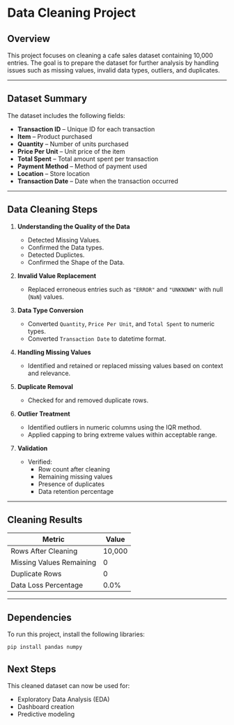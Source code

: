 # Data Cleaning Project 

## Overview

This project focuses on cleaning a cafe sales dataset containing 10,000 entries. The goal is to prepare the dataset for further analysis by handling issues such as missing values, invalid data types, outliers, and duplicates.

---

## Dataset Summary

The dataset includes the following fields:

- **Transaction ID** – Unique ID for each transaction  
- **Item** – Product purchased  
- **Quantity** – Number of units purchased  
- **Price Per Unit** – Unit price of the item  
- **Total Spent** – Total amount spent per transaction  
- **Payment Method** – Method of payment used  
- **Location** – Store location  
- **Transaction Date** – Date when the transaction occurred  

---

##  Data Cleaning Steps

1. **Understanding the Quality of the Data**
   - Detected Missing Values.
   - Confirmed the Data types.
   - Detected Duplictes.
   - Confirmed the Shape of the Data.
  
2. **Invalid Value Replacement**
   - Replaced erroneous entries such as `"ERROR"` and `"UNKNOWN"` with null (`NaN`) values.

3. **Data Type Conversion**
   - Converted `Quantity`, `Price Per Unit`, and `Total Spent` to numeric types.
   - Converted `Transaction Date` to datetime format.

4. **Handling Missing Values**
   - Identified and retained or replaced missing values based on context and relevance.

5. **Duplicate Removal**
   - Checked for and removed duplicate rows.

6. **Outlier Treatment**
   - Identified outliers in numeric columns using the IQR method.
   - Applied capping to bring extreme values within acceptable range.

7. **Validation**
   - Verified:
     - Row count after cleaning
     - Remaining missing values
     - Presence of duplicates
     - Data retention percentage

---

## Cleaning Results

| Metric                  | Value     |
|-------------------------|-----------|
| Rows After Cleaning     | 10,000    |
| Missing Values Remaining| 0         |
| Duplicate Rows          | 0         |
| Data Loss Percentage    | 0.0%      |

---
## Dependencies

To run this project, install the following libraries:

```bash
pip install pandas numpy 
```
## Next Steps

This cleaned dataset can now be used for:
- Exploratory Data Analysis (EDA)
- Dashboard creation
- Predictive modeling
